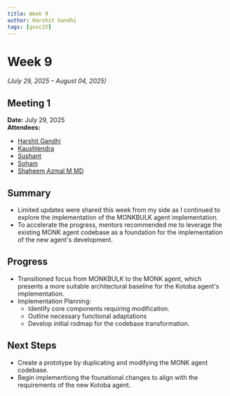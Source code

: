 ```yaml
---
title: Week 9
author: Harshit Gandhi
tags: [gsoc25]
---
```


<!--
SPDX-License-Identifier: CC-BY-SA-4.0
SPDX-FileCopyrightText: 2025 Harshit Gandhi <gandhiharshit716@gmail.com>
-->

# Week 9

_(July 29, 2025 – August 04, 2025)_

## Meeting 1

**Date:** July 29, 2025  
**Attendees:**

- [Harshit Gandhi](https://github.com/harshitg927)
- [Kaushlendra](https://github.com/Kaushl2208)
- [Sushant](https://github.com/its-sushant)
- [Soham](https://github.com/soham4abc)
- [Shaheem Azmal M MD](https://github.com/shaheemazmalmmd)

## Summary

- Limited updates were shared this week from my side as I continued to explore the implementation of the MONKBULK agent implementation. 
- To accelerate the progress, mentors recommended me to leverage the existing MONK agent codebase as a foundation for the implementation of the new agent's development.

## Progress

- Transitioned focus from MONKBULK to the MONK agent, which presents a more suitable architectural baseline for the Kotoba agent's implementation.
- Implementation Planning: 
    - Identify core components requiring modification.
    - Outline necessary functional adaptations
    - Develop initial rodmap for the codebase transformation. 

## Next Steps

- Create a prototype by duplicating and modifying the MONK agent codebase.
- Begin implementiong the founational changes to align with the requirements of the new Kotoba agent. 

